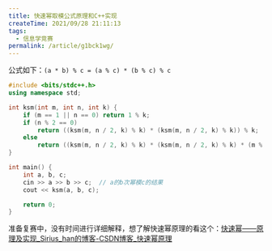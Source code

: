 ```yaml
---
title: 快速幂取模公式原理和C++实现
createTime: 2021/09/28 21:11:13
tags:
  - 信息学竞赛
permalink: /article/g1bck1wg/
---
```


公式如下：`(a * b) % c = (a % c) * (b % c) % c`

```cpp
#include <bits/stdc++.h>
using namespace std;

int ksm(int m, int n, int k) {
    if (m == 1 || n == 0) return 1 % k;
    if (n % 2 == 0)
        return ((ksm(m, n / 2, k) % k) * (ksm(m, n / 2, k) % k)) % k;
    else
        return ((ksm(m, n / 2, k) % k) * (ksm(m, n / 2, k) % k) * (m % k)) % k;
}

int main() {
    int a, b, c;
    cin >> a >> b >> c;  // a的b次幂模c的结果
    cout << ksm(a, b, c);

    return 0;
}
```

准备复赛中，没有时间进行详细解释，想了解快速幂原理的看这个：[快速幂——原理及实现_Sirius_han的博客-CSDN博客_快速幂原理](https://blog.csdn.net/Sirius_han/article/details/88757132)
